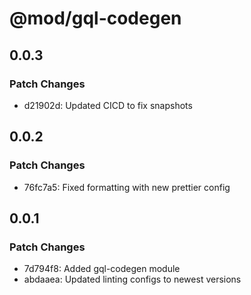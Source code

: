 # @mod/gql-codegen

## 0.0.3

### Patch Changes

- d21902d: Updated CICD to fix snapshots

## 0.0.2

### Patch Changes

- 76fc7a5: Fixed formatting with new prettier config

## 0.0.1

### Patch Changes

- 7d794f8: Added gql-codegen module
- abdaaea: Updated linting configs to newest versions
